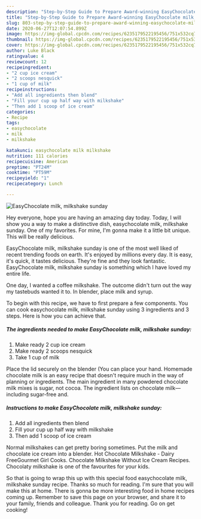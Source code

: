 ```yaml
---
description: "Step-by-Step Guide to Prepare Award-winning EasyChocolate milk, milkshake sunday"
title: "Step-by-Step Guide to Prepare Award-winning EasyChocolate milk, milkshake sunday"
slug: 803-step-by-step-guide-to-prepare-award-winning-easychocolate-milk-milkshake-sunday
date: 2020-06-27T12:07:54.899Z
image: https://img-global.cpcdn.com/recipes/6235179522195456/751x532cq70/easychocolate-milk-milkshake-sunday-recipe-main-photo.jpg
thumbnail: https://img-global.cpcdn.com/recipes/6235179522195456/751x532cq70/easychocolate-milk-milkshake-sunday-recipe-main-photo.jpg
cover: https://img-global.cpcdn.com/recipes/6235179522195456/751x532cq70/easychocolate-milk-milkshake-sunday-recipe-main-photo.jpg
author: Luke Black
ratingvalue: 4
reviewcount: 12
recipeingredient:
- "2 cup ice cream"
- "2 scoops nesquick"
- "1 cup of milk"
recipeinstructions:
- "Add all ingredients then blend"
- "Fill your cup up half way with milkshake"
- "Then add 1 scoop of ice cream"
categories:
- Recipe
tags:
- easychocolate
- milk
- milkshake

katakunci: easychocolate milk milkshake 
nutrition: 111 calories
recipecuisine: American
preptime: "PT24M"
cooktime: "PT59M"
recipeyield: "1"
recipecategory: Lunch

---
```



![EasyChocolate milk, milkshake sunday](https://img-global.cpcdn.com/recipes/6235179522195456/751x532cq70/easychocolate-milk-milkshake-sunday-recipe-main-photo.jpg)

Hey everyone, hope you are having an amazing day today. Today, I will show you a way to make a distinctive dish, easychocolate milk, milkshake sunday. One of my favorites. For mine, I'm gonna make it a little bit unique. This will be really delicious.

EasyChocolate milk, milkshake sunday is one of the most well liked of recent trending foods on earth. It's enjoyed by millions every day. It is easy, it's quick, it tastes delicious. They're fine and they look fantastic. EasyChocolate milk, milkshake sunday is something which I have loved my entire life.

One day, I wanted a coffee milkshake. The outcome didn&#39;t turn out the way my tastebuds wanted it to. In blender, place milk and syrup.


To begin with this recipe, we have to first prepare a few components. You can cook easychocolate milk, milkshake sunday using 3 ingredients and 3 steps. Here is how you can achieve that.

<!--inarticleads1-->

##### The ingredients needed to make EasyChocolate milk, milkshake sunday:

1. Make ready 2 cup ice cream
1. Make ready 2 scoops nesquick
1. Take 1 cup of milk


Place the lid securely on the blender (You can place your hand. Homemade chocolate milk is an easy recipe that doesn&#39;t require much in the way of planning or ingredients. The main ingredient in many powdered chocolate milk mixes is sugar, not cocoa. The ingredient lists on chocolate milk—including sugar-free and. 

<!--inarticleads2-->

##### Instructions to make EasyChocolate milk, milkshake sunday:

1. Add all ingredients then blend
1. Fill your cup up half way with milkshake
1. Then add 1 scoop of ice cream


Normal milkshakes can get pretty boring sometimes. Put the milk and chocolate ice cream into a blender. Hot Chocolate Milkshake - Dairy FreeGourmet Girl Cooks. Chocolate Milkshake Without Ice Cream Recipes. Chocolaty milkshake is one of the favourites for your kids. 

So that is going to wrap this up with this special food easychocolate milk, milkshake sunday recipe. Thanks so much for reading. I'm sure that you will make this at home. There is gonna be more interesting food in home recipes coming up. Remember to save this page on your browser, and share it to your family, friends and colleague. Thank you for reading. Go on get cooking!
